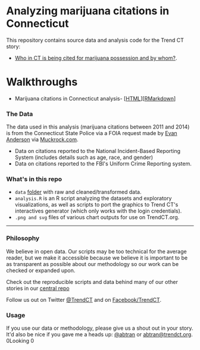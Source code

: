 
# Analyzing marijuana citations in Connecticut

This repository contains source data and analysis code for the Trend CT story:

*  [Who in CT is being cited for marijuana possession and by whom?](http://trendct.org/2016/09/26/where-connecticut-residents-have-been-arrested-the-most-for-marijuana-poessession/).

# Walkthroughs

* Marijuana citations in Connecticut analysis- [[HTML](http://trendct-data.github.io/marijuana-citations/)][[RMarkdown](https://github.com/trendct-data/marijuana-citations/blob/master/index.Rmd)] 

### The Data

The data used in this analysis (marijuana citations between 2011 and 2014) is from the Connecticut State Police via a FOIA request made by [Evan Anderson](https://www.muckrock.com/news/archives/2015/apr/29/new-york-still-throes-reefer-madness/) via [Muckrock.com](https://www.muckrock.com/foi/connecticut-53/connecticut-marijuana-citation-data-2011-2014-16701/).

* Data on citations reported to the National Incident-Based Reporting System (includes details such as age, race, and gender)
* Data on citations reported to the FBI's Uniform Crime Reporting system.

### What's in this repo

* `data` [folder]((https://github.com/trendct-data/marijuana-citations/data)) with raw and cleaned/transformed data.
* `analysis.R` is an R script analyzing the datasets and exploratory visualizations, as well as scripts to port the graphics to Trend CT's interactives generator (which only works with the login credentials).
* `.png and svg` files of various chart outputs for use on TrendCT.org.

----

### Philosophy

We believe in open data. Our scripts may be too technical for the average reader, but we make it accessible because we believe it is important to be as transparent as possible about our methodology so our work can be checked or expanded upon. 

Check out the reproducible scripts and data behind many of our other stories in our [central repo](https://github.com/trendct-data)

Follow us out on Twitter [@TrendCT](http://www.trendct.org) and on [Facebook/TrendCT](https://www.facebook.com/trendct/).

### Usage

If you use our data or methodology, please give us a shout out in your story. It'd also be nice if you gave me a heads up: [@abtran](http://www.twitter.com/abtran) or abtran@trendct.org.
0Looking
0
